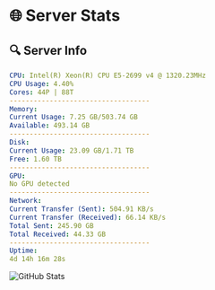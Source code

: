 # 🌐 Server Stats
## 🔍 Server Info
```yaml
CPU: Intel(R) Xeon(R) CPU E5-2699 v4 @ 1320.23MHz
CPU Usage: 4.40%
Cores: 44P | 88T
-----------------------------------
Memory:
Current Usage: 7.25 GB/503.74 GB
Available: 493.14 GB
-----------------------------------
Disk:
Current Usage: 23.09 GB/1.71 TB
Free: 1.60 TB
-----------------------------------
GPU:
No GPU detected
-----------------------------------
Network:
Current Transfer (Sent): 504.91 KB/s
Current Transfer (Received): 66.14 KB/s
Total Sent: 245.90 GB
Total Received: 44.33 GB
-----------------------------------
Uptime:
4d 14h 16m 28s
```
![GitHub Stats](https://img.shields.io/badge/Updated-2025-04-24_07:25:16-blue)